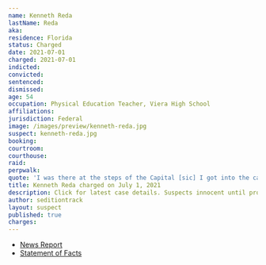 ```yaml
---
name: Kenneth Reda
lastName: Reda
aka:
residence: Florida
status: Charged
date: 2021-07-01
charged: 2021-07-01
indicted:
convicted:
sentenced:
dismissed:
age: 54
occupation: Physical Education Teacher, Viera High School
affiliations:
jurisdiction: Federal
image: /images/preview/kenneth-reda.jpg
suspect: kenneth-reda.jpg
booking:
courtroom:
courthouse:
raid:
perpwalk:
quote: 'I was there at the steps of the Capital [sic] I got into the capital [sic] building [...]'
title: Kenneth Reda charged on July 1, 2021
description: Click for latest case details. Suspects innocent until proven guilty.
author: seditiontrack
layout: suspect
published: true
charges:
---
```


- [News Report](https://www.floridatoday.com/story/news/2021/07/06/viera-high-p-e-teacher-arrested-connection-jan-6-capital-riot/7881247002/)
- [Statement of Facts](https://www.justice.gov/usao-dc/case-multi-defendant/file/1408996/download)
